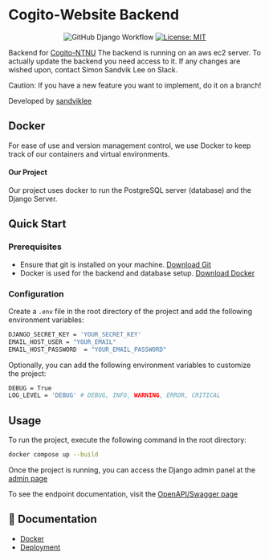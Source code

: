 # Cogito-Website Backend

<div align="center">

![GitHub Django Workflow](https://img.shields.io/github/actions/workflow/status/CogitoNTNU/web-backend/django.yml)
[![License: MIT](https://img.shields.io/badge/License-MIT-yellow.svg)](https://opensource.org/licenses/MIT)

</div>


Backend for [Cogito-NTNU](https://cogito-ntnu.no)
The backend is running on an aws ec2 server. To actually update the backend you need access to it.
If any changes are wished upon, contact Simon Sandvik Lee on Slack.

Caution: If you have a new feature you want to implement, do it on a branch!

Developed by [sandviklee](https://www.github/sandviklee)

## Docker

For ease of use and version management control, we use Docker to keep track of our containers and virtual environments.

#### Our Project

Our project uses docker to run the PostgreSQL server (database) and the Django Server.


## Quick Start
### Prerequisites
- Ensure that git is installed on your machine. [Download Git](https://git-scm.com/downloads)
- Docker is used for the backend and database setup. [Download Docker](https://www.docker.com/products/docker-desktop)

### Configuration
Create a `.env` file in the root directory of the project and add the following environment variables:

```bash
DJANGO_SECRET_KEY = 'YOUR_SECRET_KEY'
EMAIL_HOST_USER = "YOUR_EMAIL"
EMAIL_HOST_PASSWORD  = "YOUR_EMAIL_PASSWORD"
```

Optionally, you can add the following environment variables to customize the project:

```bash
DEBUG = True
LOG_LEVEL = 'DEBUG' # DEBUG, INFO, WARNING, ERROR, CRITICAL
```


## Usage
To run the project, execute the following command in the root directory:

```bash
docker compose up --build
```


Once the project is running, you can access the Django admin panel at the [admin page](http://127.0.0.1:8000/admin/)


To see the endpoint documentation, visit the [OpenAPI/Swagger page](http://127.0.0.1:8000/swagger/)

## 📖 Documentation
- [Docker](docs/manuals/docker.md)
- [Deployment](docs/deployment/connect_to_EC2.md)
